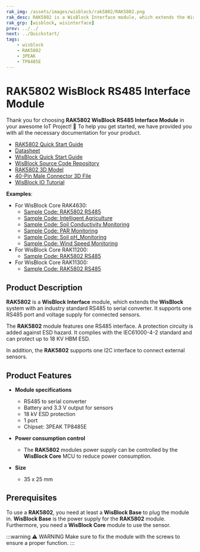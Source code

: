 ```yaml
---
rak_img: /assets/images/wisblock/rak5802/RAK5802.png
rak_desc: RAK5802 is a WisBlock Interface module, which extends the WisBlock system with an industry standard RS485 to serial converter. It supports one RS485 port and voltage supply for connected sensors.
rak_grp: [wisblock, wisinterface]
prev: ../../
next: ../Quickstart/
tags:
    - wisblock
    - RAK5802
    - 3PEAK
    - TP8485E
---
```


# RAK5802 WisBlock RS485 Interface Module

Thank you for choosing **RAK5802 WisBlock RS485 Interface Module** in your awesome IoT Project! 🎉 To help you get started, we have provided you with all the necessary documentation for your product.

* [RAK5802 Quick Start Guide](../Quickstart/)
* [Datasheet](../Datasheet/)
* <a href="../../Quickstart/" target="_blank">WisBlock Quick Start Guide</a>
* [WisBlock Source Code Repository](https://github.com/RAKWireless/WisBlock/)
* [RAK5802 3D Model](https://downloads.rakwireless.com/3D_File/WisBlock/3D_RAK5802.stp)
* [40-Pin Male Connector 3D File](https://downloads.rakwireless.com/3D_File/Accessory/WisConnector/M40S1003K6M.stp)
* [WisBlock IO Tutorial](/Knowledge-Hub/Learn/WisBlock-IO-Tutorial/)

**Examples**:

- For WisBlock Core RAK4630:
    * [Sample Code: RAK5802 RS485](https://github.com/RAKWireless/WisBlock/tree/master/examples/RAK4630/IO/RAK5802_RS485)
    * [Sample Code: Intelligent Agriculture](https://github.com/RAKWireless/WisBlock/tree/master/examples/RAK4630/solutions/Intelligent_Agriculture)
    * [Sample Code: Soil Conductivity Monitoring](https://github.com/RAKWireless/WisBlock/tree/master/examples/RAK4630/solutions/Soil_Conductivity_Monitoring)
    * [Sample Code: PAR Monitoring](https://github.com/RAKWireless/WisBlock/tree/master/examples/RAK4630/solutions/PAR_Monitoring)
    * [Sample Code: Soil pH_Monitoring](https://github.com/RAKWireless/WisBlock/tree/master/examples/RAK4630/solutions/Soil_pH_Monitoring)
    * [Sample Code: Wind Speed Monitoring](https://github.com/RAKWireless/WisBlock/tree/master/examples/RAK4630/solutions/Wind_Speed_Monitoring)
- For WisBlock Core RAK11200:
    * [Sample Code: RAK5802 RS485](https://github.com/RAKWireless/WisBlock/tree/master/examples/RAK11200/IO/RAK5802_RS485)
- For WisBlock Core RAK11300:
    * [Sample Code: RAK5802 RS485](https://github.com/RAKWireless/WisBlock/tree/master/examples/RAK11300/IO/RAK5802_RS485)


## Product Description

**RAK5802** is a **WisBlock Interface** module, which extends the **WisBlock** system with an industry standard RS485 to serial converter. It supports one RS485 port and voltage supply for connected sensors.

The **RAK5802** module features one RS485 interface. A protection circuity is added against ESD hazard. It complies with the IEC61000-4-2 standard and can protect up to 18&nbsp;KV HBM ESD.

In addition, the **RAK5802** supports one I2C interface to connect external sensors.



## Product Features

* **Module specifications**
    * RS485 to serial converter
    * Battery and 3.3&nbsp;V output for sensors
    * 18&nbsp;kV ESD protection
    * 1 port
    * Chipset: 3PEAK TP8485E

* **Power consumption control**
    * The **RAK5802** modules power supply can be controlled by the **WisBlock Core** MCU to reduce power consumption.

* **Size**
    * 35 x 25&nbsp;mm

## Prerequisites

To use a **RAK5802**, you need at least a **WisBlock Base** to plug the module in. **WisBlock Base** is the power supply for the **RAK5802** module. Furthermore, you need a **WisBlock Core** module to use the sensor.

:::warning ⚠️ WARNING
Make sure to fix the module with the screws to ensure a proper function.
:::